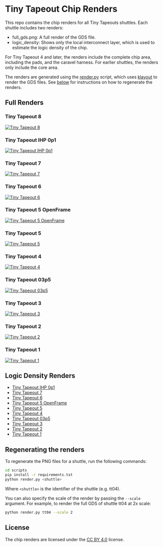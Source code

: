 # Tiny Tapeout Chip Renders

This repo contains the chip renders for all Tiny Tapeouts shuttles. Each shuttle includes two renders:

- full_gds.png: A full render of the GDS file.
- logic_density: Shows only the local interconnect layer, which is used to estimate the logic density of the chip.

For Tiny Tapeout 4 and later, the renders include the complete chip area, including the pads, and the caravel harness. For earlier shuttles, the renders only include the core area.

The renders are generated using the [render.py](scripts/render.py) script, which uses [klayout](https://www.klayout.org/) to render the GDS files. See [below](#regenerating-the-renders) for instructions on how to regenerate the renders.

## Full Renders

### Tiny Tapeout 8

[![Tiny Tapeout 8](shuttles/tt08/full_gds.png)](shuttles/tt08/full_gds.png)

### Tiny Tapeout IHP 0p1

[![Tiny Tapeout IHP 0p1](shuttles/ttihp0p1/full_gds.png)](shuttles/ttihp0p1/full_gds.png)

### Tiny Tapeout 7

[![Tiny Tapeout 7](shuttles/tt07/full_gds.png)](shuttles/tt07/full_gds.png)

### Tiny Tapeout 6

[![Tiny Tapeout 6](shuttles/tt06/full_gds.png)](shuttles/tt06/full_gds.png)

### Tiny Tapeout 5 OpenFrame

[![Tiny Tapeout 5 OpenFrame](shuttles/tt05of/full_gds.png)](shuttles/tt05of/full_gds.png)

### Tiny Tapeout 5

[![Tiny Tapeout 5](shuttles/tt05/full_gds.png)](shuttles/tt05/full_gds.png)

### Tiny Tapeout 4

[![Tiny Tapeout 4](shuttles/tt04/full_gds.png)](shuttles/tt04/full_gds.png)

### Tiny Tapeout 03p5

[![Tiny Tapeout 03p5](shuttles/tt03p5/full_gds.png)](shuttles/tt03p5/full_gds.png)

### Tiny Tapeout 3

[![Tiny Tapeout 3](shuttles/tt03/full_gds.png)](shuttles/tt03/full_gds.png)

### Tiny Tapeout 2

[![Tiny Tapeout 2](shuttles/tt02/full_gds.png)](shuttles/tt02/full_gds.png)

### Tiny Tapeout 1

[![Tiny Tapeout 1](shuttles/tt01/full_gds.png)](shuttles/tt01/full_gds.png)

## Logic Density Renders

* [Tiny Tapeout IHP 0p1](shuttles/ttihp0p1/logic_density.png)
* [Tiny Tapeout 7](shuttles/tt07/logic_density.png)
* [Tiny Tapeout 6](shuttles/tt06/logic_density.png)
* [Tiny Tapeout 5 OpenFrame](shuttles/tt05of/logic_density.png)
* [Tiny Tapeout 5](shuttles/tt05/logic_density.png)
* [Tiny Tapeout 4](shuttles/tt04/logic_density.png)
* [Tiny Tapeout 03p5](shuttles/tt03p5/logic_density.png)
* [Tiny Tapeout 3](shuttles/tt03/logic_density.png)
* [Tiny Tapeout 2](shuttles/tt02/logic_density.png)
* [Tiny Tapeout 1](shuttles/tt01/logic_density.png)

## Regenerating the renders

To regenerate the PNG files for a shuttle, run the following commands:

```bash
cd scripts
pip install -r requirements.txt
python render.py <shuttle>
```

Where `<shuttle>` is the identifier of the shuttle (e.g. tt04).

You can also specify the scale of the render by passing the `--scale` argument. For example, to render the full GDS of shuttle tt04 at 2x scale:

```bash
python render.py tt04 --scale 2
```

## License

The chip renders are licensed under the [CC BY 4.0](https://creativecommons.org/licenses/by/4.0/) license.